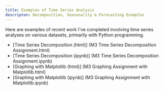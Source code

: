 ```yaml
---
title: Examples of Time Series Analysis
descripton: Decomposition, Seasonality & Forecasting Examples
---
```


Here are examples of recent work I've completed involving time series analyses on various datasets, primarily with Python programming.
- [Time Series Decomposition (html)] (M3 Time Series Decomposition Assignment.html)
- [Time Series Decomposition (ipynb)] (M3 Time Series Decomposition Assignment.ipynb)
- [Graphing with Matplotlib (html)] (M3 Graphing Assignment with Matplotlib.html)
- [Graphing with Matplotlib (ipynb)] (M3 Graphing Assignment with Matplotlib.ipynb)
